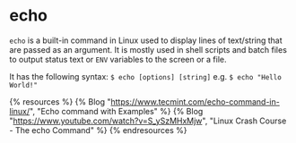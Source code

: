 # echo

`echo` is a built-in command in Linux used to display lines of text/string that are passed as an argument. It is mostly used in shell scripts and batch files to output status text or `ENV` variables to the screen or a file. 

It has the following syntax: `$ echo [options] [string]` e.g. `$ echo "Hello World!"`

{% resources %}
  {% Blog "https://www.tecmint.com/echo-command-in-linux/", "Echo command with Examples" %}
  {% Blog "https://www.youtube.com/watch?v=S_ySzMHxMjw", "Linux Crash Course - The echo Command" %}
{% endresources %}
